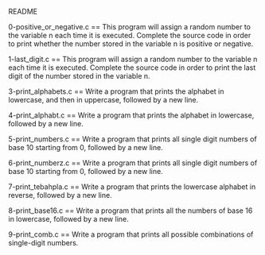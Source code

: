 README

0-positive_or_negative.c == This program will assign a random number to the variable n each time it is executed. Complete the source code in order to print whether the number stored in the variable n is positive or negative.

1-last_digit.c == This program will assign a random number to the variable n each time it is executed. Complete the source code in order to print the last digit of the number stored in the variable n.

3-print_alphabets.c == Write a program that prints the alphabet in lowercase, and then in uppercase, followed by a new line.

4-print_alphabt.c == Write a program that prints the alphabet in lowercase, followed by a new line.

5-print_numbers.c == Write a program that prints all single digit numbers of base 10 starting from 0, followed by a new line.

6-print_numberz.c == Write a program that prints all single digit numbers of base 10 starting from 0, followed by a new line.

7-print_tebahpla.c == Write a program that prints the lowercase alphabet in reverse, followed by a new line.

8-print_base16.c == Write a program that prints all the numbers of base 16 in lowercase, followed by a new line.

9-print_comb.c == Write a program that prints all possible combinations of single-digit numbers.

